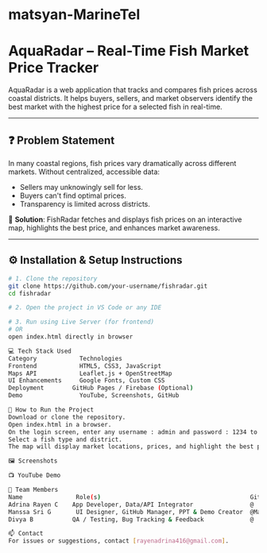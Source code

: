 # matsyan-MarineTel
# AquaRadar – Real-Time Fish Market Price Tracker

AquaRadar is a web application that tracks and compares fish prices across coastal districts. It helps buyers, sellers, and market observers identify the best market with the highest price for a selected fish in real-time.

---

## ❓ Problem Statement

In many coastal regions, fish prices vary dramatically across different markets. Without centralized, accessible data:
- Sellers may unknowingly sell for less.
- Buyers can't find optimal prices.
- Transparency is limited across districts.

🧠 **Solution**: FishRadar fetches and displays fish prices on an interactive map, highlights the best price, and enhances market awareness.

---

## ⚙️ Installation & Setup Instructions

```bash
# 1. Clone the repository
git clone https://github.com/your-username/fishradar.git
cd fishradar

# 2. Open the project in VS Code or any IDE

# 3. Run using Live Server (for frontend)
# OR
open index.html directly in browser

💻 Tech Stack Used
Category	        Technologies
Frontend        	HTML5, CSS3, JavaScript
Maps API	        Leaflet.js + OpenStreetMap
UI Enhancements 	Google Fonts, Custom CSS
Deployment	      GitHub Pages / Firebase (Optional)
Demo            	YouTube, Screenshots, GitHub

🚀 How to Run the Project
Download or clone the repository.
Open index.html in a browser.
On the login screen, enter any username : admin and password : 1234 to proceed.
Select a fish type and district.
The map will display market locations, prices, and highlight the best price.

🖼️ Screenshots

📺 YouTube Demo

👥 Team Members
Name	           Role(s)	                                        GitHub
Adrina Rayen C	  App Developer, Data/API Integrator             	@
Manssa Sri G	   UI Designer, GitHub Manager, PPT & Demo Creator	@ManssaSri08
Divya B	          QA / Testing, Bug Tracking & Feedback	            @

📫 Contact
For issues or suggestions, contact [rayenadrina416@gmail.com].
